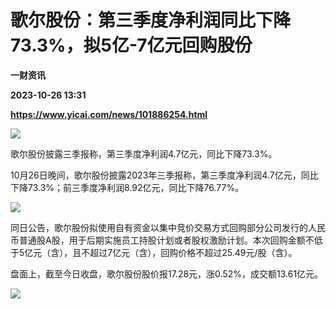# 歌尔股份：第三季度净利润同比下降73.3%，拟5亿-7亿元回购股份
**一财资讯**

**2023-10-26 13:31**

**https://www.yicai.com/news/101886254.html**

![](https://imgcdn.yicai.com/uppics/slides/2023/10/463cfd66387da6117773cad2d948c384.jpg)

歌尔股份披露三季报称，第三季度净利润4.7亿元，同比下降73.3%。

10月26日晚间，歌尔股份披露2023年三季报称，第三季度净利润4.7亿元，同比下降73.3%；前三季度净利润8.92亿元，同比下降76.77%。

![](https://imgcdn.yicai.com/uppics/images/2023/10/e4f2d302fc6ff60375510feda8213815.jpg)

同日公告，歌尔股份拟使用自有资金以集中竞价交易方式回购部分公司发行的人民币普通股A股，用于后期实施员工持股计划或者股权激励计划。本次回购金额不低于5亿元（含），且不超过7亿元（含），回购价格不超过25.49元/股（含）。

盘面上，截至今日收盘，歌尔股份股价报17.28元，涨0.52%，成交额13.61亿元。

![](https://imgcdn.yicai.com/uppics/images/2023/10/c090d34cde0dfe96a27f5b8d646b810b.jpg)